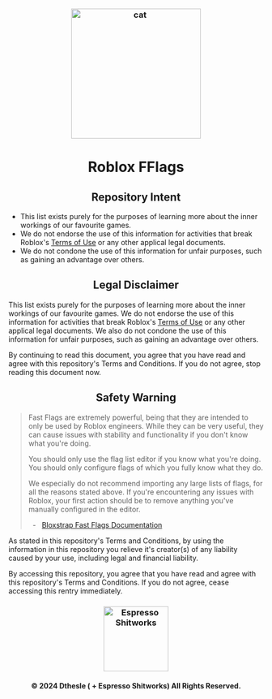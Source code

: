<h3 align="center">
  <img src="https://repository-images.githubusercontent.com/787989253/404b55e9-e1fa-4e16-83f8-0d3e37b2bab7" width="256" alt="cat">
</h3>

<h1 align="center">Roblox FFlags</h1>
<h2 align="center">Repository Intent</h2>

* This list exists purely for the purposes of learning more about the inner workings of our favourite games.
* We do not endorse the use of this information for activities that break Roblox's [Terms of Use](https://en.help.roblox.com/hc/en-us/articles/115004647846-Roblox-Terms-of-Use) or any other applical legal documents.
* We do not condone the use of this information for unfair purposes, such as gaining an advantage over others.

<h2 align="center">Legal Disclaimer</h2>

This list exists purely for the purposes of learning more about the inner workings of our favourite games. We do not endorse the use of this information for activities that break Roblox's [Terms of Use](https://en.help.roblox.com/hc/en-us/articles/115004647846-Roblox-Terms-of-Use) or any other applical legal documents. We also do not condone the use of this information for unfair purposes, such as gaining an advantage over others.

By continuing to read this document, you agree that you have read and agree with this repository's Terms and Conditions. If you do not agree, stop reading this document now.

<h2 align="center">Safety Warning</h2>

> Fast Flags are extremely powerful, being that they are intended to only be used by Roblox engineers. While they can be very useful, they can cause issues with stability and functionality if you don't know what you're doing.
> 
> You should only use the flag list editor if you know what you're doing. You should only configure flags of which you fully know what they do.
> 
> We especially do not recommend importing any large lists of flags, for all the reasons stated above. If you're encountering any issues with Roblox, your first action should be to remove anything you've manually configured in the editor.
>
> &nbsp;&nbsp;-&nbsp;&nbsp; [Bloxstrap Fast Flags Documentation](https://github.com/pizzaboxer/bloxstrap/wiki/A-guide-to-FastFlags)

As stated in this repository's Terms and Conditions, by using the information in this repository you relieve it's creator(s) of any liability caused by your use, including legal and financial liability.

By accessing this repository, you agree that you have read and agree with this repository's Terms and Conditions. If you do not agree, cease accessing this rentry immediately.

<h3 align="center">
  <img src="https://repository-images.githubusercontent.com/787989253/404b55e9-e1fa-4e16-83f8-0d3e37b2bab7" width="128" alt="Espresso Shitworks">
</h3>
<h4 align="center">© 2024 Dthesle ( + Espresso Shitworks) All Rights Reserved.</h4>
